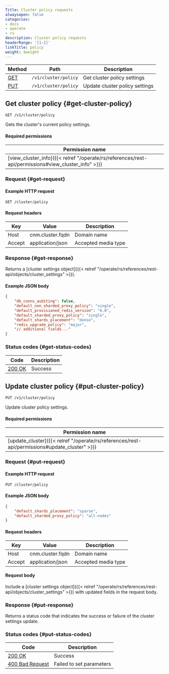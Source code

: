 ```yaml
---
Title: Cluster policy requests
alwaysopen: false
categories:
- docs
- operate
- rs
description: Cluster policy requests
headerRange: '[1-2]'
linkTitle: policy
weight: $weight
---
```


| Method | Path | Description |
|--------|------|-------------|
| [GET](#get-cluster-policy) | `/v1/cluster/policy` | Get cluster policy settings |
| [PUT](#put-cluster-policy) | `/v1/cluster/policy` | Update cluster policy settings |

## Get cluster policy {#get-cluster-policy}

	GET /v1/cluster/policy

Gets the cluster's current policy settings.

#### Required permissions

| Permission name |
|-----------------|
| [view_cluster_info]({{< relref "/operate/rs/references/rest-api/permissions#view_cluster_info" >}}) |

### Request {#get-request} 

#### Example HTTP request

	GET /cluster/policy 


#### Request headers

| Key | Value | Description |
|-----|-------|-------------|
| Host | cnm.cluster.fqdn | Domain name |
| Accept | application/json | Accepted media type |

### Response {#get-response} 

Returns a [cluster settings object]({{< relref "/operate/rs/references/rest-api/objects/cluster_settings" >}}).

#### Example JSON body

```json
{
    "db_conns_auditing": false,
    "default_non_sharded_proxy_policy": "single",
    "default_provisioned_redis_version": "6.0",
    "default_sharded_proxy_policy": "single",
    "default_shards_placement": "dense",
    "redis_upgrade_policy": "major",
    "// additional fields..."
}
```

### Status codes {#get-status-codes} 

| Code | Description |
|------|-------------|
| [200 OK](https://www.rfc-editor.org/rfc/rfc9110.html#name-200-ok) | Success |

## Update cluster policy {#put-cluster-policy}

	PUT /v1/cluster/policy

Update cluster policy settings.

#### Required permissions

| Permission name |
|-----------------|
| [update_cluster]({{< relref "/operate/rs/references/rest-api/permissions#update_cluster" >}}) |

### Request {#put-request} 

#### Example HTTP request

	PUT /cluster/policy

#### Example JSON body

```json
{
    "default_shards_placement": "sparse",
    "default_sharded_proxy_policy": "all-nodes"
}
```

#### Request headers

| Key | Value | Description |
|-----|-------|-------------|
| Host | cnm.cluster.fqdn | Domain name |
| Accept | application/json | Accepted media type |

#### Request body

Include a [cluster settings object]({{< relref "/operate/rs/references/rest-api/objects/cluster_settings" >}}) with updated fields in the request body.

### Response {#put-response} 

Returns a status code that indicates the success or failure of the cluster settings update.

### Status codes {#put-status-codes} 

| Code | Description |
|------|-------------|
| [200 OK](https://www.rfc-editor.org/rfc/rfc9110.html#name-200-ok) | Success |
| [400 Bad Request](https://www.rfc-editor.org/rfc/rfc9110.html#name-400-bad-request) | Failed to set parameters |
